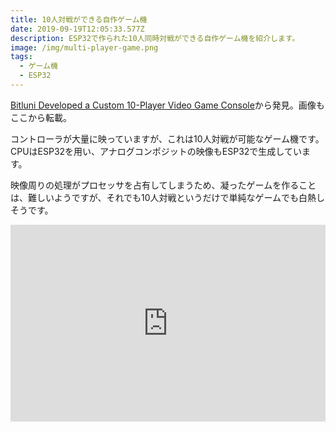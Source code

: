 ```yaml
---
title: 10人対戦ができる自作ゲーム機
date: 2019-09-19T12:05:33.577Z
description: ESP32で作られた10人同時対戦ができる自作ゲーム機を紹介します。
image: /img/multi-player-game.png
tags:
  - ゲーム機
  - ESP32
---
```

[Bitluni Developed a Custom 10-Player Video Game Console](https://blog.hackster.io/bitluni-developed-a-custom-10-player-video-game-console-cc91780eee12)から発見。画像もここから転載。

コントローラが大量に映っていますが、これは10人対戦が可能なゲーム機です。
CPUはESP32を用い、アナログコンポジットの映像もESP32で生成しています。

映像周りの処理がプロセッサを占有してしまうため、凝ったゲームを作ることは、難しいようですが、それでも10人対戦というだけで単純なゲームでも白熱しそうです。

<iframe width="100%" height="315" src="https://www.youtube.com/embed/VvkpKVtYKmk" frameborder="0" allow="accelerometer; autoplay; encrypted-media; gyroscope; picture-in-picture" allowfullscreen></iframe>
